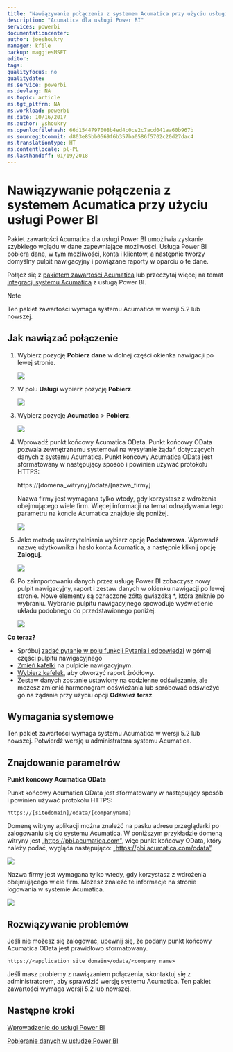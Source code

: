 ```yaml
---
title: "Nawiązywanie połączenia z systemem Acumatica przy użyciu usługi Power BI"
description: "Acumatica dla usługi Power BI"
services: powerbi
documentationcenter: 
author: joeshoukry
manager: kfile
backup: maggiesMSFT
editor: 
tags: 
qualityfocus: no
qualitydate: 
ms.service: powerbi
ms.devlang: NA
ms.topic: article
ms.tgt_pltfrm: NA
ms.workload: powerbi
ms.date: 10/16/2017
ms.author: yshoukry
ms.openlocfilehash: 66d1544797008b4ed4c0ce2c7acd041aa60b967b
ms.sourcegitcommit: d803e85bb0569f6b357ba0586f5702c20d27dac4
ms.translationtype: HT
ms.contentlocale: pl-PL
ms.lasthandoff: 01/19/2018
---
```

# <a name="connect-to-acumatica-with-power-bi"></a>Nawiązywanie połączenia z systemem Acumatica przy użyciu usługi Power BI
Pakiet zawartości Acumatica dla usługi Power BI umożliwia zyskanie szybkiego wglądu w dane zapewniające możliwości. Usługa Power BI pobiera dane, w tym możliwości, konta i klientów, a następnie tworzy domyślny pulpit nawigacyjny i powiązane raporty w oparciu o te dane.

Połącz się z [pakietem zawartości Acumatica](https://app.powerbi.com/getdata/services/acumatica) lub przeczytaj więcej na temat [integracji systemu Acumatica](https://powerbi.microsoft.com/integrations/acumatica) z usługą Power BI.

>[!NOTE]
>Ten pakiet zawartości wymaga systemu Acumatica w wersji 5.2 lub nowszej.

## <a name="how-to-connect"></a>Jak nawiązać połączenie
1. Wybierz pozycję **Pobierz dane** w dolnej części okienka nawigacji po lewej stronie.
   
   ![](media/service-connect-to-acumatica/getdata3.png)
2. W polu **Usługi** wybierz pozycję **Pobierz**.
   
   ![](media/service-connect-to-acumatica/getdata2.png)
3. Wybierz pozycję **Acumatica** \> **Pobierz**.
   
   ![](media/service-connect-to-acumatica/acumatica.png)
4. Wprowadź punkt końcowy Acumatica OData. Punkt końcowy OData pozwala zewnętrznemu systemowi na wysyłanie żądań dotyczących danych z systemu Acumatica. Punkt końcowy Acumatica OData jest sformatowany w następujący sposób i powinien używać protokołu HTTPS:
   
     https://[domena_witryny]/odata/[nazwa_firmy]
   
   Nazwa firmy jest wymagana tylko wtedy, gdy korzystasz z wdrożenia obejmującego wiele firm. Więcej informacji na temat odnajdywania tego parametru na koncie Acumatica znajduje się poniżej.
   
   ![](media/service-connect-to-acumatica/parameters.png)
5. Jako metodę uwierzytelniania wybierz opcję **Podstawowa**. Wprowadź nazwę użytkownika i hasło konta Acumatica, a następnie kliknij opcję **Zaloguj**.
   
    ![](media/service-connect-to-acumatica/creds2.png)
6. Po zaimportowaniu danych przez usługę Power BI zobaczysz nowy pulpit nawigacyjny, raport i zestaw danych w okienku nawigacji po lewej stronie. Nowe elementy są oznaczone żółtą gwiazdką \*, która zniknie po wybraniu. Wybranie pulpitu nawigacyjnego spowoduje wyświetlenie układu podobnego do przedstawionego poniżej:
   
    ![](media/service-connect-to-acumatica/dashboard.png)

**Co teraz?**

* Spróbuj [zadać pytanie w polu funkcji Pytania i odpowiedzi](power-bi-q-and-a.md) w górnej części pulpitu nawigacyjnego
* [Zmień kafelki](service-dashboard-edit-tile.md) na pulpicie nawigacyjnym.
* [Wybierz kafelek](service-dashboard-tiles.md), aby otworzyć raport źródłowy.
* Zestaw danych zostanie ustawiony na codzienne odświeżanie, ale możesz zmienić harmonogram odświeżania lub spróbować odświeżyć go na żądanie przy użyciu opcji **Odśwież teraz**

## <a name="system-requirements"></a>Wymagania systemowe
Ten pakiet zawartości wymaga systemu Acumatica w wersji 5.2 lub nowszej. Potwierdź wersję u administratora systemu Acumatica.

## <a name="finding-parameters"></a>Znajdowanie parametrów
**Punkt końcowy Acumatica OData**

Punkt końcowy Acumatica OData jest sformatowany w następujący sposób i powinien używać protokołu HTTPS:

    https://[sitedomain]/odata/[companyname]

Domenę witryny aplikacji można znaleźć na pasku adresu przeglądarki po zalogowaniu się do systemu Acumatica. W poniższym przykładzie domeną witryny jest „https://pbi.acumatica.com”, więc punkt końcowy OData, który należy podać, wygląda następująco: „https://pbi.acumatica.com/odata”.

 ![](media/service-connect-to-acumatica/url.png)

Nazwa firmy jest wymagana tylko wtedy, gdy korzystasz z wdrożenia obejmującego wiele firm. Możesz znaleźć te informacje na stronie logowania w systemie Acumatica.

![](media/service-connect-to-acumatica/signin2.png)

## <a name="troubleshooting"></a>Rozwiązywanie problemów
Jeśli nie możesz się zalogować, upewnij się, że podany punkt końcowy Acumatica OData jest prawidłowo sformatowany.

    https://<application site domain>/odata/<company name>

Jeśli masz problemy z nawiązaniem połączenia, skontaktuj się z administratorem, aby sprawdzić wersję systemu Acumatica. Ten pakiet zawartości wymaga wersji 5.2 lub nowszej.

## <a name="next-steps"></a>Następne kroki
[Wprowadzenie do usługi Power BI](service-get-started.md)

[Pobieranie danych w usłudze Power BI](service-get-data.md)

